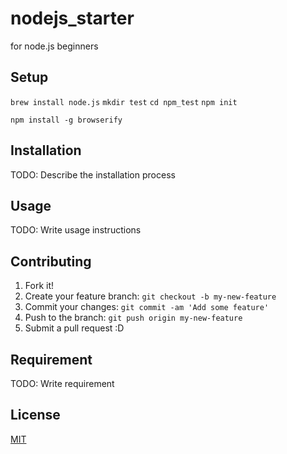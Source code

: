 nodejs_starter
===

for node.js beginners

## Setup
`brew install node.js`
`mkdir test`
`cd npm_test`
`npm init`

`npm install -g browserify`



## Installation
TODO: Describe the installation process

## Usage
TODO: Write usage instructions

## Contributing
1. Fork it!
2. Create your feature branch: `git checkout -b my-new-feature`
3. Commit your changes: `git commit -am 'Add some feature'`
4. Push to the branch: `git push origin my-new-feature`
5. Submit a pull request :D

## Requirement
TODO: Write requirement

## License
[MIT](https://github.com/miri4ech/nodejs_starter/LICENCE)